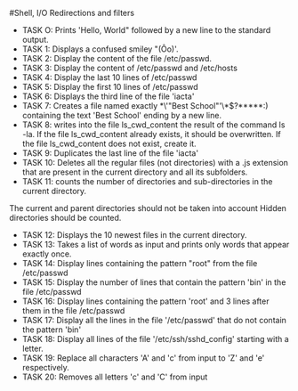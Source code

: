 #Shell, I/O Redirections and filters

+ TASK O: Prints 'Hello, World" followed by a new line to the standard output.
+ TASK 1: Displays a confused smiley "(Ôo)'.
+ TASK 2: Display the content of the file /etc/passwd.
+ TASK 3: Display the content of /etc/passwd and /etc/hosts
+ TASK 4: Display the last 10 lines of /etc/passwd
+ TASK 5: Display the first 10 lines of /etc/passwd
+ TASK 6: Displays the third line of the file 'iacta'
+ TASK 7: Creates a file named exactly \*\\'"Best School"\'\\*$\?\*\*\*\*\*:) containing the text 'Best School' ending by a new line.
+ TASK 8: writes into the file ls_cwd_content the result of the command ls -la. If the file ls_cwd_content already exists, it should be overwritten. If the file ls_cwd_content does not exist, create it.
+ TASK 9: Duplicates the last line of the file 'iacta'
+ TASK 10: Deletes all the regular files (not directories) with a .js extension that are present in the current directory and all its subfolders.
+ TASK 11: counts the number of directories and sub-directories in the current directory.

The current and parent directories should not be taken into account
Hidden directories should be counted.
+ TASK 12: Displays the 10 newest files in the current directory.
+ TASK 13: Takes a list of words as input and prints only words that appear exactly once.
+ TASK 14: Display lines containing the pattern "root" from the file /etc/passwd
+ TASK 15: Display the number of lines that contain the pattern 'bin' in the file /etc/passwd
+ TASK 16: Display lines containing the pattern 'root' and 3 lines after them in the file /etc/passwd
+ TASK 17: Display all the lines in the file '/etc/passwd' that do not contain the pattern 'bin'
+ TASK 18: Display all lines of the file '/etc/ssh/sshd_config' starting with a letter.
+ TASK 19: Replace all characters 'A' and 'c' from input to 'Z' and 'e' respectively.
+ TASK 20: Removes all letters 'c' and 'C' from input
